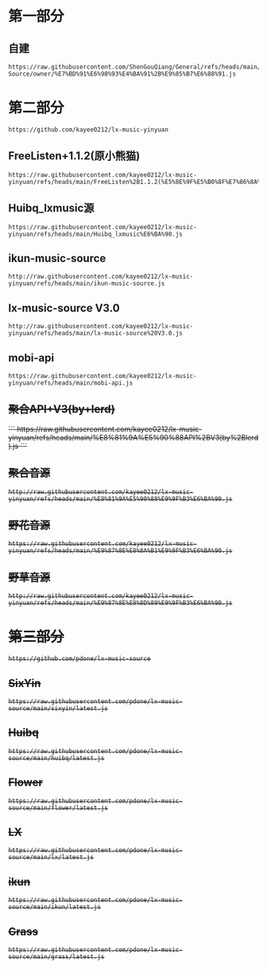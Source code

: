 # 第一部分

## 自建

```shell
https://raw.githubusercontent.com/ShenGouQiang/General/refs/heads/main/LX-Source/owner/%E7%BD%91%E6%98%93%E4%BA%91%2B%E9%85%B7%E6%88%91.js
```

# 第二部分

```shell
https://github.com/kayee0212/lx-music-yinyuan
```

## FreeListen+1.1.2(原小熊猫)

```shell
https://raw.githubusercontent.com/kayee0212/lx-music-yinyuan/refs/heads/main/FreeListen%2B1.1.2(%E5%8E%9F%E5%B0%8F%E7%86%8A%E7%8C%AB).js
```

## Huibq_lxmusic源

```shell
https://raw.githubusercontent.com/kayee0212/lx-music-yinyuan/refs/heads/main/Huibq_lxmusic%E6%BA%90.js
```

## ikun-music-source

```shell
http://raw.githubusercontent.com/kayee0212/lx-music-yinyuan/refs/heads/main/ikun-music-source.js
```

## lx-music-source V3.0

```shell
http://raw.githubusercontent.com/kayee0212/lx-music-yinyuan/refs/heads/main/lx-music-source%20V3.0.js
```

## mobi-api

```shell
https://raw.githubusercontent.com/kayee0212/lx-music-yinyuan/refs/heads/main/mobi-api.js
```

## ~~聚合API+V3(by+lerd)~~

<del>
```
https://raw.githubusercontent.com/kayee0212/lx-music-yinyuan/refs/heads/main/%E8%81%9A%E5%90%88API%2BV3(by%2Blerd).js
```

## ~~聚合音源~~

<del>

```
http://raw.githubusercontent.com/kayee0212/lx-music-yinyuan/refs/heads/main/%E8%81%9A%E5%90%88%E9%9F%B3%E6%BA%90.js
```

## 野花音源

```shell
https://raw.githubusercontent.com/kayee0212/lx-music-yinyuan/refs/heads/main/%E9%87%8E%E8%8A%B1%E9%9F%B3%E6%BA%90.js
```

## 野草音源

```shell
http://raw.githubusercontent.com/kayee0212/lx-music-yinyuan/refs/heads/main/%E9%87%8E%E8%8D%89%E9%9F%B3%E6%BA%90.js
```

# 第三部分

```shell
https://github.com/pdone/lx-music-source
```
## SixYin

```shell
https://raw.githubusercontent.com/pdone/lx-music-source/main/sixyin/latest.js
```

## Huibq

```shell
https://raw.githubusercontent.com/pdone/lx-music-source/main/huibq/latest.js
```

## Flower

```shell
https://raw.githubusercontent.com/pdone/lx-music-source/main/flower/latest.js
```

## LX

```shell
https://raw.githubusercontent.com/pdone/lx-music-source/main/lx/latest.js
```

## ikun

```shell
https://raw.githubusercontent.com/pdone/lx-music-source/main/ikun/latest.js
```

## Grass

```
https://raw.githubusercontent.com/pdone/lx-music-source/main/grass/latest.js
```
